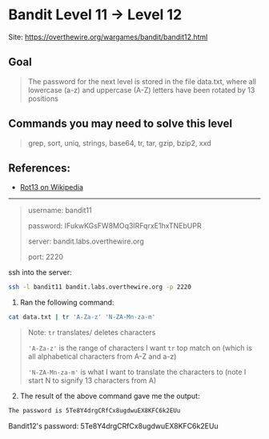 # Bandit Level 11 → Level 12

Site: https://overthewire.org/wargames/bandit/bandit12.html
## Goal
> The password for the next level is stored in the file data.txt, where all lowercase (a-z) and uppercase (A-Z) letters have been rotated by 13 positions

## Commands you may need to solve this level
> grep, sort, uniq, strings, base64, tr, tar, gzip, bzip2, xxd

## References:
* [Rot13 on Wikipedia](https://en.wikipedia.org/wiki/Rot13)

-----------------

> username: bandit11
>
> password: IFukwKGsFW8MOq3IRFqrxE1hxTNEbUPR
>
> server: bandit.labs.overthewire.org
>
> port: 2220

ssh into the server:
```bash
ssh -l bandit11 bandit.labs.overthewire.org -p 2220
```

1. Ran the following command:
```bash
cat data.txt | tr 'A-Za-z' 'N-ZA-Mn-za-m'
```
> Note:
> `tr` translates/ deletes characters
> 
> `'A-Za-z'` is the range of characters I want `tr` top match on (which is all alphabetical characters from A-Z and a-z)
> 
> `'N-ZA-Mn-za-m'` is what I want to translate the characters to (note I start N to signify 13 characters from A)
2. The result of the above command gave me the output:
```bash
The password is 5Te8Y4drgCRfCx8ugdwuEX8KFC6k2EUu
```


Bandit12's password: 5Te8Y4drgCRfCx8ugdwuEX8KFC6k2EUu
